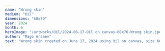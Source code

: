 ```yaml
---
name: "Wrong skin"
medium: "Oil"
dimensions: "60x70"
year: 2024
month: 6
heroImage: "/artworks/Oil/2024-06-17-Oil on canvas-60x70-Wrong skin.jpeg"
author: "Mago Arsaev"
text: "Wrong skin created on June 17, 2024 using Oil on canvas, size 60x70."
---
```

